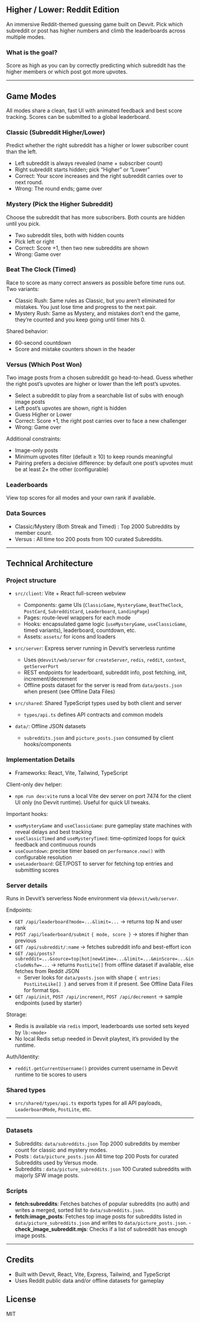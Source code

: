 ## Higher / Lower: Reddit Edition

An immersive Reddit-themed guessing game built on Devvit. Pick which subreddit or post has higher numbers and climb the leaderboards across multiple modes.

### What is the goal?
Score as high as you can by correctly predicting which subreddit has the higher members or which post got more upvotes.

---

## Game Modes

All modes share a clean, fast UI with animated feedback and best score tracking. Scores can be submitted to a global leaderboard.

### Classic (Subreddit Higher/Lower)
Predict whether the right subreddit has a higher or lower subscriber count than the left.

- Left subreddit is always revealed (name + subscriber count)
- Right subreddit starts hidden; pick “Higher” or “Lower”
- Correct: Your score increases and the right subreddit carries over to next round.
- Wrong: The round ends; game over


### Mystery (Pick the Higher Subreddit)
Choose the subreddit that has more subscribers. Both counts are hidden until you pick.

- Two subreddit tiles, both with hidden counts
- Pick left or right
- Correct: Score +1, then two new subreddits are shown
- Wrong: Game over


### Beat The Clock (Timed)
Race to score as many correct answers as possible before time runs out. Two variants:

- Classic Rush: Same rules as Classic, but you aren’t eliminated for mistakes. You just lose time and progress to the next pair.
- Mystery Rush: Same as Mystery, and mistakes don’t end the game, they’re counted and you keep going until timer hits 0.

Shared behavior:
- 60-second countdown
- Score and mistake counters shown in the header


### Versus (Which Post Won)
Two image posts from a chosen subreddit go head-to-head. Guess whether the right post’s upvotes are higher or lower than the left post’s upvotes.

- Select a subreddit to play from a searchable list of subs with enough image posts
- Left post’s upvotes are shown, right is hidden
- Guess Higher or Lower
- Correct: Score +1, the right post carries over to face a new challenger
- Wrong: Game over

Additional constraints:
- Image-only posts
- Minimum upvotes filter (default ≥ 10) to keep rounds meaningful
- Pairing prefers a decisive difference: by default one post’s upvotes must be at least 2× the other (configurable)

### Leaderboards
View top scores for all modes and your own rank if available.

### Data Sources
- Classic/Mystery (Both Streak and Timed) : Top 2000 Subreddits by member count.
- Versus : All time too 200 posts from 100 curated Subreddits.


---

## Technical Architecture

### Project structure

- `src/client`: Vite + React full-screen webview
  - Components: game UIs (`ClassicGame`, `MysteryGame`, `BeatTheClock`, `PostCard`, `SubredditCard`, `Leaderboard`, `LandingPage`)
  - Pages: route-level wrappers for each mode
  - Hooks: encapsulated game logic (`useMysteryGame`, `useClassicGame`, timed variants), leaderboard, countdown, etc.
  - Assets: `assets/` for icons and loaders

- `src/server`: Express server running in Devvit’s serverless runtime
  - Uses `@devvit/web/server` for `createServer`, `redis`, `reddit`, `context`, `getServerPort`
  - REST endpoints for leaderboard, subreddit info, post fetching, init, increment/decrement
  - Offline posts dataset for the server is read from `data/posts.json` when present (see Offline Data Files)

- `src/shared`: Shared TypeScript types used by both client and server
  - `types/api.ts` defines API contracts and common models

- `data/`: Offline JSON datasets
  - `subreddits.json` and `picture_posts.json` consumed by client hooks/components

### Implementation Details

- Frameworks: React, Vite, Tailwind, TypeScript

Client-only dev helper:
- `npm run dev:vite` runs a local Vite dev server on port 7474 for the client UI only (no Devvit runtime). Useful for quick UI tweaks.

Important hooks:
- `useMysteryGame` and `useClassicGame`: pure gameplay state machines with reveal delays and best tracking
- `useClassicTimed` and `useMysteryTimed`: time-optimized loops for quick feedback and continuous rounds
- `useCountdown`: precise timer based on `performance.now()` with configurable resolution
- `useLeaderboard`: GET/POST to server for fetching top entries and submitting scores

### Server details

Runs in Devvit’s serverless Node environment via `@devvit/web/server`.

Endpoints:
- `GET /api/leaderboard?mode=...&limit=...` → returns top N and user rank
- `POST /api/leaderboard/submit` `{ mode, score }` → stores if higher than previous
- `GET /api/subreddit/:name` → fetches subreddit info and best-effort icon
- `GET /api/posts?subreddit=...&source=top|hot|new&time=...&limit=...&minScore=...&includeNsfw=...` → returns `PostLite[]` from offline dataset if available, else fetches from Reddit JSON
  - Server looks for `data/posts.json` with shape `{ entries: PostLiteLike[] }` and serves from it if present. See Offline Data Files for format tips.
- `GET /api/init`, `POST /api/increment`, `POST /api/decrement` → sample endpoints (used by starter)

Storage:
- Redis is available via `redis` import, leaderboards use sorted sets keyed by `lb:<mode>`
- No local Redis setup needed in Devvit playtest, it’s provided by the runtime.

Auth/Identity:
- `reddit.getCurrentUsername()` provides current username in Devvit runtime to tie scores to users

### Shared types

- `src/shared/types/api.ts` exports types for all API payloads, `LeaderboardMode`, `PostLite`, etc.

---

### Datasets

- Subreddits: `data/subreddits.json` Top 2000 subreddits by member count for classic and mystery modes.
- Posts : `data/picture_posts.json` All time top 200 Posts for curated Subreddits used by Versus mode.
- Subreddits : `data/picture_subreddits.json` 100 Curated subreddits with majorly SFW image posts.


### Scripts

- **fetch:subreddits**: Fetches batches of popular subreddits (no auth) and writes a merged, sorted list to `data/subreddits.json`.
- **fetch:image_posts**: Fetches top image posts for subreddits listed in `data/picture_subreddits.json` and writes to `data/picture_posts.json`.
-**check_image_subreddit.mjs**: Checks if a list of subreddit has enough image posts.

---

## Credits

- Built with Devvit, React, Vite, Express, Tailwind, and TypeScript
- Uses Reddit public data and/or offline datasets for gameplay

## License

MIT
